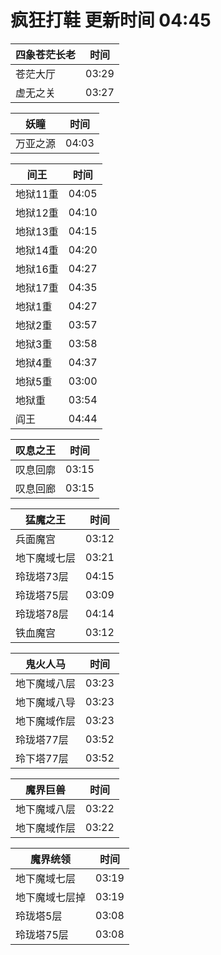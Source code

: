 # 疯狂打鞋 更新时间 04:45

| 四象苍茫长老   | 时间    |
|--------|-------|
| 苍茫大厅 | 03:29 |
| 虚无之关 | 03:27 |

| 妖瞳   | 时间    |
|--------|-------|
| 万亚之源 | 04:03 |

| 间王   | 时间    |
|--------|-------|
| 地狱11重 | 04:05 |
| 地狱12重 | 04:10 |
| 地狱13重 | 04:15 |
| 地狱14重 | 04:20 |
| 地狱16重 | 04:27 |
| 地狱17重 | 04:35 |
| 地狱1重 | 04:27 |
| 地狱2重 | 03:57 |
| 地狱3重 | 03:58 |
| 地狱4重 | 04:37 |
| 地狱5重 | 03:00 |
| 地狱重 | 03:54 |
| 阎王 | 04:44 |

| 叹息之王   | 时间    |
|--------|-------|
| 叹息回廓 | 03:15 |
| 叹息回廊 | 03:15 |

| 猛魔之王   | 时间    |
|--------|-------|
| 兵面魔宫 | 03:12 |
| 地下魔域七层 | 03:21 |
| 玲珑塔73层 | 04:15 |
| 玲珑塔75层 | 03:09 |
| 玲珑塔78层 | 04:14 |
| 铁血魔宫 | 03:12 |

| 鬼火人马   | 时间    |
|--------|-------|
| 地下魔域八层 | 03:23 |
| 地下魔域八导 | 03:23 |
| 地下魔域作层 | 03:23 |
| 玲珑塔77层 | 03:52 |
| 玲下塔77层 | 03:52 |

| 魔界巨兽   | 时间    |
|--------|-------|
| 地下魔域八层 | 03:22 |
| 地下魔域作层 | 03:22 |

| 魔界统领   | 时间    |
|--------|-------|
| 地下魔域七层 | 03:19 |
| 地下魔域七层掉 | 03:19 |
| 玲珑塔5层 | 03:08 |
| 玲珑塔75层 | 03:08 |